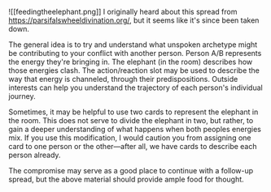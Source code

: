 ![[feedingtheelephant.png]]
I originally heard about this spread from https://parsifalswheeldivination.org/, but it seems like it's since been taken down.

The general idea is to try and understand what unspoken archetype might be contributing to your conflict with another person. Person A/B represents the energy they're bringing in. The elephant (in the room) describes how those energies clash. The action/reaction slot may be used to describe the way that energy is channeled, through their predispositions. Outside interests can help you understand the trajectory of each person's individual journey. 

Sometimes, it may be helpful to use two cards to represent the elephant in the room. This does not serve to divide the elephant in two, but rather, to gain a deeper understanding of what happens when both peoples energies mix. If you use this modification, I would caution you from assigning one card to one person or the other—after all, we have cards to describe each person already.

The compromise may serve as a good place to continue with a follow-up spread, but the above material should provide ample food for thought.